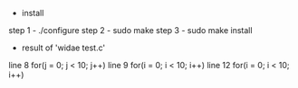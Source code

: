 
* install 

step 1 - ./configure
step 2 - sudo make
step 3 - sudo make install

* result of 'widae test.c'

line 8  for(j = 0; j < 10; j++)
line 9      for(i = 0; i < 10; i++)
line 12     for(i = 0; i < 10; i++)


